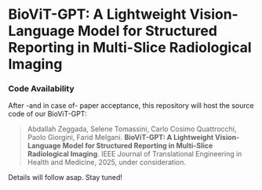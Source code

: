 # BioViT-GPT: A Lightweight Vision-Language Model for Structured Reporting in Multi-Slice Radiological Imaging

### Code Availability

After -and in case of- paper acceptance, this repository will host the source code of our BioViT-GPT: 

>Abdallah Zeggada, Selene Tomassini, Carlo Cosimo Quattrocchi, Paolo Giorgini, Farid Melgani. **BioViT-GPT: A Lightweight Vision-Language Model for Structured Reporting in Multi-Slice Radiological Imaging**. IEEE Journal of Translational Engineering in Health and Medicine, 2025, under consideration.

Details will follow asap. Stay tuned!
